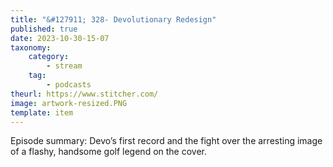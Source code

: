 ```yaml
---
title: "&#127911; 328- Devolutionary Redesign"
published: true
date: 2023-10-30-15-07
taxonomy:
    category:
        - stream
    tag:
        - podcasts
theurl: https://www.stitcher.com/
image: artwork-resized.PNG
template: item
---
```


Episode summary: Devo&rsquo;s first record and the fight over the arresting image of a flashy, handsome golf legend on the cover.
